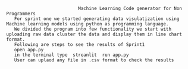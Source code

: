                                Machine Learning Code generator for Non Programmers 
       For sprint one we started generating data visulatization using Machine learning models using python as programming language. 
       We divided the program into few functionality we start with uploading raw data cluster the data and display them in line chart format.
       Following are steps to see the results of Sprint1
       open app.py 
       in the terminal type  streanlit  run app.py
       User can uplaod any file in .csv format to check the results 
